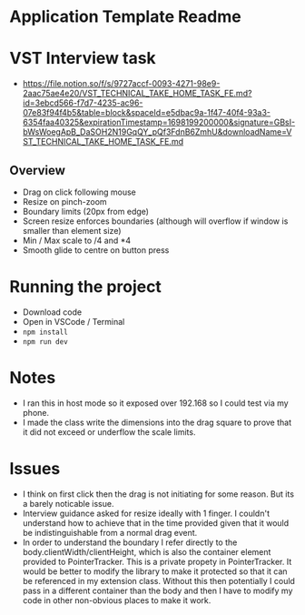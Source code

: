 # Application Template Readme

# VST Interview task
- https://file.notion.so/f/s/9727accf-0093-4271-98e9-2aac75ae4e20/VST_TECHNICAL_TAKE_HOME_TASK_FE.md?id=3ebcd566-f7d7-4235-ac96-07e83f94f4b5&table=block&spaceId=e5dbac9a-1f47-40f4-93a3-6354faa40325&expirationTimestamp=1698199200000&signature=GBsI-bWsWoegApB_DaSOH2N19GqQY_pQf3FdnB6ZmhU&downloadName=VST_TECHNICAL_TAKE_HOME_TASK_FE.md

## Overview
- Drag on click following mouse
- Resize on pinch-zoom
- Boundary limits (20px from edge)
- Screen resize enforces boundaries (although will overflow if window is smaller than element size)
- Min / Max scale to /4 and *4
- Smooth glide to centre on button press

# Running the project
- Download code
- Open in VSCode / Terminal
- `npm install`
- `npm run dev`

# Notes
- I ran this in host mode so it exposed over 192.168 so I could test via my phone.
- I made the class write the dimensions into the drag square to prove that it did not exceed or underflow the scale limits.

# Issues
- I think on first click then the drag is not initiating for some reason. But its a barely noticable issue.
- Interview guidance asked for resize ideally with 1 finger. I couldn't understand how to achieve that in the time provided given that it would be indistinguishable from a normal drag event.
- In order to understand the boundary I refer directly to the body.clientWidth/clientHeight, which is also the container element provided to PointerTracker. This is a private propety in PointerTracker. It would be better to modify the library to make it protected so that it can be referenced in my extension class. Without this then potentially I could pass in a different container than the body and then I have to modify my code in other non-obvious places to make it work.
